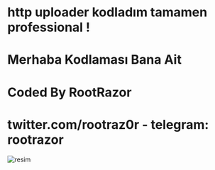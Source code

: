 # http uploader kodladım tamamen professional !

# Merhaba Kodlaması Bana Ait
# Coded By RootRazor
# twitter.com/rootraz0r - telegram: rootrazor

![resim](https://i.resimyukle.xyz/TT5f09.png)
